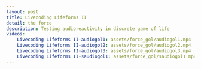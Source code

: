 ```yaml
---
layout: post
title: Livecoding Lifeforms II
detail: the force
description: Testing audioreactivity in discrete game of life
videos:
    Livecoding Lifeforms II-audiogol1: assets/force_gol/audiogol1.mp4
    Livecoding Lifeforms II-audiogol2: assets/force_gol/audiogol2.mp4
    Livecoding Lifeforms II-audiogol3: assets/force_gol/audiogol3.mp4
    Livecoding Lifeforms II-saudiogol1: assets/force_gol/saudiogol1.mp4
---
```


